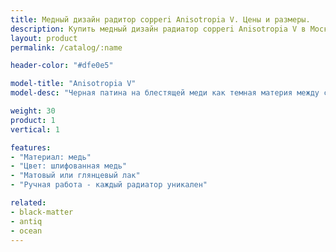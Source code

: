 ```yaml
---
title: Медный дизайн радитор copperi Anisotropia V. Цены и размеры.
description: Купить медный дизайн радиатор copperi Anisotropia V в Москве.
layout: product
permalink: /catalog/:name

header-color: "#dfe0e5"

model-title: "Anisotropia V"
model-desc: "Черная патина на блестящей меди как темная материя между сияющими галактиками. Радиатор покрыт матовым или глянцевым лаком, чтобы сохранить рисунок неизменным."

weight: 30
product: 1
vertical: 1

features:
- "Материал: медь"
- "Цвет: шлифованная медь"
- "Матовый или глянцевый лак"
- "Ручная работа - каждый радиатор уникален"

related:
- black-matter
- antiq
- ocean
---
```

